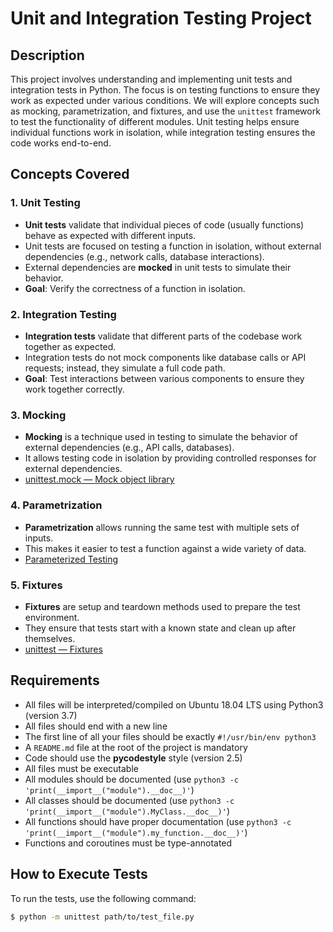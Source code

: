 # Unit and Integration Testing Project

## Description

This project involves understanding and implementing unit tests and integration tests in Python. The focus is on testing functions to ensure they work as expected under various conditions. We will explore concepts such as mocking, parametrization, and fixtures, and use the `unittest` framework to test the functionality of different modules. Unit testing helps ensure individual functions work in isolation, while integration testing ensures the code works end-to-end.

## Concepts Covered

### 1. Unit Testing

- **Unit tests** validate that individual pieces of code (usually functions) behave as expected with different inputs.
- Unit tests are focused on testing a function in isolation, without external dependencies (e.g., network calls, database interactions).
- External dependencies are **mocked** in unit tests to simulate their behavior.
- **Goal**: Verify the correctness of a function in isolation.

### 2. Integration Testing

- **Integration tests** validate that different parts of the codebase work together as expected.
- Integration tests do not mock components like database calls or API requests; instead, they simulate a full code path.
- **Goal**: Test interactions between various components to ensure they work together correctly.

### 3. Mocking

- **Mocking** is a technique used in testing to simulate the behavior of external dependencies (e.g., API calls, databases).
- It allows testing code in isolation by providing controlled responses for external dependencies.
- [unittest.mock — Mock object library](https://docs.python.org/3/library/unittest.mock.html)

### 4. Parametrization

- **Parametrization** allows running the same test with multiple sets of inputs.
- This makes it easier to test a function against a wide variety of data.
- [Parameterized Testing](https://pypi.org/project/parameterized/)

### 5. Fixtures

- **Fixtures** are setup and teardown methods used to prepare the test environment.
- They ensure that tests start with a known state and clean up after themselves.
- [unittest — Fixtures](https://docs.python.org/3/library/unittest.html#unittest.TestCase.setUp)

## Requirements

- All files will be interpreted/compiled on Ubuntu 18.04 LTS using Python3 (version 3.7)
- All files should end with a new line
- The first line of all your files should be exactly `#!/usr/bin/env python3`
- A `README.md` file at the root of the project is mandatory
- Code should use the **pycodestyle** style (version 2.5)
- All files must be executable
- All modules should be documented (use `python3 -c 'print(__import__("module").__doc__)'`)
- All classes should be documented (use `python3 -c 'print(__import__("module").MyClass.__doc__)'`)
- All functions should have proper documentation (use `python3 -c 'print(__import__("module").my_function.__doc__)'`)
- Functions and coroutines must be type-annotated

## How to Execute Tests

To run the tests, use the following command:

```bash
$ python -m unittest path/to/test_file.py
```
